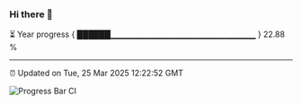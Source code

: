 ### Hi there 👋

⏳ Year progress { ██████▁▁▁▁▁▁▁▁▁▁▁▁▁▁▁▁▁▁▁▁▁▁▁▁ } 22.88 %

---

⏰ Updated on Tue, 25 Mar 2025 12:22:52 GMT

![Progress Bar CI](https://github.com/code-lakshay/GitHub-Actions-Demo/workflows/Progress%20Bar%20CI/badge.svg)

